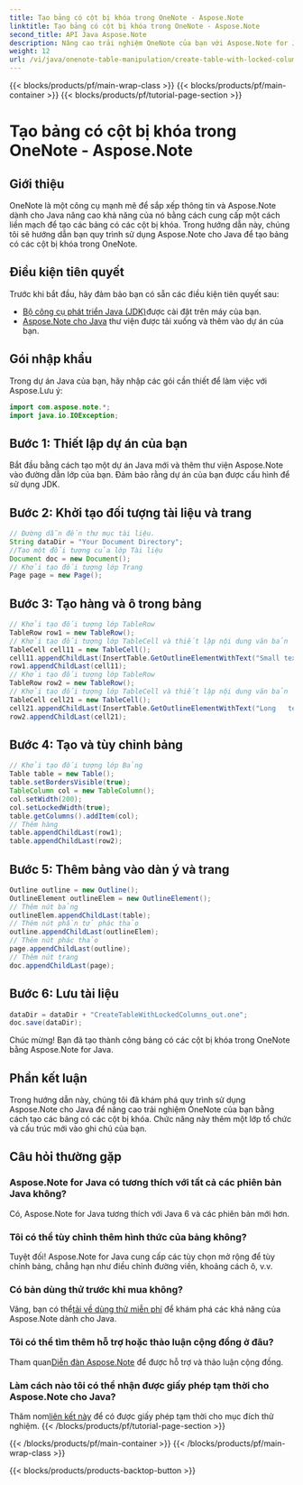 ```yaml
---
title: Tạo bảng có cột bị khóa trong OneNote - Aspose.Note
linktitle: Tạo bảng có cột bị khóa trong OneNote - Aspose.Note
second_title: API Java Aspose.Note
description: Nâng cao trải nghiệm OneNote của bạn với Aspose.Note for Java. Tìm hiểu cách tạo bảng có cột bị khóa bằng hướng dẫn từng bước. Tải về dùng thử ngay!
weight: 12
url: /vi/java/onenote-table-manipulation/create-table-with-locked-columns/
---
```


{{< blocks/products/pf/main-wrap-class >}}
{{< blocks/products/pf/main-container >}}
{{< blocks/products/pf/tutorial-page-section >}}

# Tạo bảng có cột bị khóa trong OneNote - Aspose.Note

## Giới thiệu
OneNote là một công cụ mạnh mẽ để sắp xếp thông tin và Aspose.Note dành cho Java nâng cao khả năng của nó bằng cách cung cấp một cách liền mạch để tạo các bảng có các cột bị khóa. Trong hướng dẫn này, chúng tôi sẽ hướng dẫn bạn quy trình sử dụng Aspose.Note cho Java để tạo bảng có các cột bị khóa trong OneNote.
## Điều kiện tiên quyết
Trước khi bắt đầu, hãy đảm bảo bạn có sẵn các điều kiện tiên quyết sau:
- [Bộ công cụ phát triển Java (JDK)](https://www.oracle.com/java/technologies/javase-downloads.html)được cài đặt trên máy của bạn.
- [Aspose.Note cho Java](https://downloads.aspose.com/note/java) thư viện được tải xuống và thêm vào dự án của bạn.
## Gói nhập khẩu
Trong dự án Java của bạn, hãy nhập các gói cần thiết để làm việc với Aspose.Lưu ý:
```java
import com.aspose.note.*;
import java.io.IOException;
```
## Bước 1: Thiết lập dự án của bạn
Bắt đầu bằng cách tạo một dự án Java mới và thêm thư viện Aspose.Note vào đường dẫn lớp của bạn. Đảm bảo rằng dự án của bạn được cấu hình để sử dụng JDK.
## Bước 2: Khởi tạo đối tượng tài liệu và trang
```java
// Đường dẫn đến thư mục tài liệu.
String dataDir = "Your Document Directory";
//Tạo một đối tượng của lớp Tài liệu
Document doc = new Document();
// Khởi tạo đối tượng lớp Trang
Page page = new Page();
```
## Bước 3: Tạo hàng và ô trong bảng
```java
// Khởi tạo đối tượng lớp TableRow
TableRow row1 = new TableRow();
// Khởi tạo đối tượng lớp TableCell và thiết lập nội dung văn bản
TableCell cell11 = new TableCell();
cell11.appendChildLast(InsertTable.GetOutlineElementWithText("Small text"));
row1.appendChildLast(cell11);
// Khởi tạo đối tượng lớp TableRow
TableRow row2 = new TableRow();
// Khởi tạo đối tượng lớp TableCell và thiết lập nội dung văn bản
TableCell cell21 = new TableCell();
cell21.appendChildLast(InsertTable.GetOutlineElementWithText("Long   text    with    several   words and    spaces."));
row2.appendChildLast(cell21);
```
## Bước 4: Tạo và tùy chỉnh bảng
```java
// Khởi tạo đối tượng lớp Bảng
Table table = new Table();
table.setBordersVisible(true);
TableColumn col = new TableColumn();
col.setWidth(200);
col.setLockedWidth(true);
table.getColumns().addItem(col);
// Thêm hàng
table.appendChildLast(row1);
table.appendChildLast(row2);
```
## Bước 5: Thêm bảng vào dàn ý và trang
```java
Outline outline = new Outline();
OutlineElement outlineElem = new OutlineElement();
// Thêm nút bảng
outlineElem.appendChildLast(table);
// Thêm nút phần tử phác thảo
outline.appendChildLast(outlineElem);
// Thêm nút phác thảo
page.appendChildLast(outline);
// Thêm nút trang
doc.appendChildLast(page);
```
## Bước 6: Lưu tài liệu
```java
dataDir = dataDir + "CreateTableWithLockedColumns_out.one";
doc.save(dataDir);
```
Chúc mừng! Bạn đã tạo thành công bảng có các cột bị khóa trong OneNote bằng Aspose.Note for Java.
## Phần kết luận
Trong hướng dẫn này, chúng tôi đã khám phá quy trình sử dụng Aspose.Note cho Java để nâng cao trải nghiệm OneNote của bạn bằng cách tạo các bảng có các cột bị khóa. Chức năng này thêm một lớp tổ chức và cấu trúc mới vào ghi chú của bạn.
## Câu hỏi thường gặp
### Aspose.Note for Java có tương thích với tất cả các phiên bản Java không?
Có, Aspose.Note for Java tương thích với Java 6 và các phiên bản mới hơn.
### Tôi có thể tùy chỉnh thêm hình thức của bảng không?
Tuyệt đối! Aspose.Note for Java cung cấp các tùy chọn mở rộng để tùy chỉnh bảng, chẳng hạn như điều chỉnh đường viền, khoảng cách ô, v.v.
### Có bản dùng thử trước khi mua không?
 Vâng, bạn có thể[tải về dùng thử miễn phí](https://releases.aspose.com/) để khám phá các khả năng của Aspose.Note dành cho Java.
### Tôi có thể tìm thêm hỗ trợ hoặc thảo luận cộng đồng ở đâu?
 Tham quan[Diễn đàn Aspose.Note](https://forum.aspose.com/c/note/28) để được hỗ trợ và thảo luận cộng đồng.
### Làm cách nào tôi có thể nhận được giấy phép tạm thời cho Aspose.Note cho Java?
 Thăm nom[liên kết này](https://purchase.aspose.com/temporary-license/) để có được giấy phép tạm thời cho mục đích thử nghiệm.
{{< /blocks/products/pf/tutorial-page-section >}}

{{< /blocks/products/pf/main-container >}}
{{< /blocks/products/pf/main-wrap-class >}}

{{< blocks/products/products-backtop-button >}}
